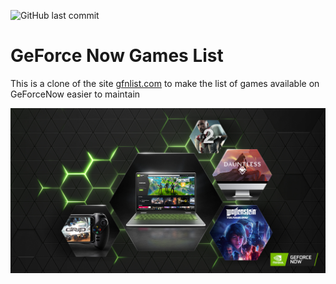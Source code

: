 ![GitHub last commit](https://img.shields.io/github/last-commit/nazimboudeffa/gfnlist)

# GeForce Now Games List

This is a clone of the site [gfnlist.com](https://gfnlist.com/) to make the list of games available on GeForceNow easier to maintain

![GFN](public/geforcenow.jpg)
